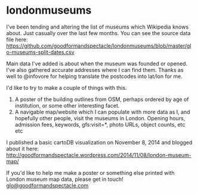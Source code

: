 londonmuseums
=============

I've been tending and altering the list of museums which Wikipedia knows about. Just casually over the last few months. You can see the source data file here: https://github.com/goodformandspectacle/londonmuseums/blob/master/glo-museums-split-dates.csv

Main data I've added is about when the museum was founded or opened. I've also gathered accurate addresses where I can find them. Thanks as well to @infovore for helping translate the postcodes into lat/lon for me.

I'd like to try to make a couple of things with this.

1) A poster of the building outlines from OSM, perhaps ordered by age of institution, or some other interesting facet.
2) A navigable map/website which I can populate with more data as I, and hopefully other people, visit the museums in London. Opening hours, admission fees, keywords, gfs:visit=*, photo URLs, object counts, etc etc 

I published a basic cartoDB visualization on November 8, 2014 and blogged about it here:
http://goodformandspectacle.wordpress.com/2014/11/08/london-museum-map/

If you'd like to help me make a poster or something else printed with London museum map data, please get in touch!
glo@goodformandspectacle.com

